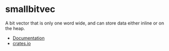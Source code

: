 # smallbitvec

A bit vector that is only one word wide, and can store data either inline or
on the heap.

* [Documentation](https://docs.rs/smallbitvec)
* [crates.io](https://crates.io/crates/smallbitvec)

